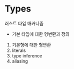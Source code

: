 # Types

러스트 타입 매커니즘

* 기본 타입에 대한 형변환과 정의

1. 기본형에 대한 형변환
1. literals
1. type inference
1. aliasing 
